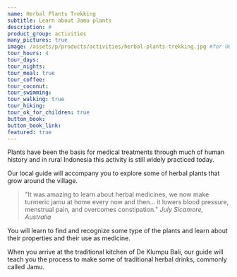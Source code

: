 ```yaml
---
name: Herbal Plants Trekking
subtitle: Learn about Jamu plants
description: #
product_group: activities
many_pictures: true
image: /assets/p/products/activities/herbal-plants-trekking.jpg #for OG and twitter cards
tour_hours: 4
tour_days:
tour_nights:
tour_meal: true
tour_coffee:
tour_coconut: 
tour_swimming:
tour_walking: true
tour_hiking:
tour_ok_for_children: true
button_book:
button_book_link:
featured: true
---
```


Plants have been the basis for medical treatments through much of human history and in rural Indonesia this activity is still widely practiced today.

Our local guide will accompany you to explore some of herbal plants that grow around the village.

>"It was amazing to learn about herbal medicines, we now make turmeric jamu at home every now and then... it lowers blood pressure, menstrual pain, and overcomes constipation." _July Sicamore, Australia_

You will learn to find and recognize some type of the plants and learn about their properties and their use as medicine.

When you arrive at the traditional kitchen of De Klumpu Bali, our guide will teach you the process to make some of traditional herbal drinks, commonly called Jamu.
